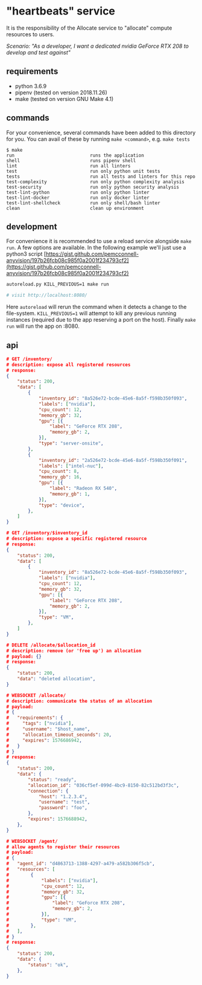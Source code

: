 # "heartbeats" service

It is the responsibility of the Allocate service to "allocate" compute resources to users.

*Scenario: "As a developer, I want a dedicated nvidia GeForce RTX 208 to develop and test against"*

## requirements

 - python 3.6.9
 - pipenv (tested on version 2018.11.26)
 - make (tested on version GNU Make 4.1)

## commands

For your convenience, several commands have been added to this directory for you. You can avail of these by running `make <command>`, e.g. `make tests`

```shell
$ make
run                            runs the application
shell                          runs pipenv shell
lint                           run all linters
test                           run only python unit tests
tests                          run all tests and linters for this repo
test-complexity                run only python complexity analysis
test-security                  run only python security analysis
test-lint-python               run only python linter
test-lint-docker               run only docker linter
test-lint-shellcheck           run only shell/bash linter
clean                          clean up environment
```

development
-----------

For convenience it is recommended to use a reload service alongside `make run`. A few options are available. In the following example we'll just use a python3 script [https://gist.github.com/pemcconnell-anyvision/197b26fcb08c985f0a2001f234793cf2](https://gist.github.com/pemcconnell-anyvision/197b26fcb08c985f0a2001f234793cf2)

```sh
autoreload.py KILL_PREVIOUS=1 make run

# visit http://localhost:8080/
```

Here `autoreload` will rerun the command when it detects a change to the
file-system. `KILL_PREVIOUS=1` will attempt to kill any previous running
instances (required due to the app reserving a port on the host). Finally
`make run` will run the app on :8080.

## api

```json
# GET /inventory/
# description: expose all registered resources
# response:
{
    "status": 200,
    "data": [
        {
            "inventory_id": "8a526e72-bcde-45e6-8a5f-f598b350f093",
            "labels": ["nvidia"],
            "cpu_count": 12,
            "memory_gb": 32,
            "gpu": [{
                "label": "GeForce RTX 208",
                "memory_gb": 2,
            }],
            "type": "server-onsite",
        },
        {
            "inventory_id": "2a526e72-bcde-45e6-8a5f-f598b350f091",
            "labels": ["intel-nuc"],
            "cpu_count": 8,
            "memory_gb": 16,
            "gpu": [{
                "label": "Radeon RX 540",
                "memory_gb": 1,
            }],
            "type": "device",
        },
    ]
}

# GET /inventory/$inventory_id
# description: expose a specific registered resource
# response:
{
    "status": 200,
    "data": [
        {
            "inventory_id": "8a526e72-bcde-45e6-8a5f-f598b350f093",
            "labels": ["nvidia"],
            "cpu_count": 12,
            "memory_gb": 32,
            "gpu": [{
                "label": "GeForce RTX 208",
                "memory_gb": 2,
            }],
            "type": "VM",
        },
    ]
}

# DELETE /allocate/$allocation_id
# description: remove (or 'free up') an allocation
# payload: {}
# response:
{
    "status": 200,
    "data": "deleted allocation",
}

# WEBSOCKET /allocate/
# description: communicate the status of an allocation
# payload:
# {
#   "requirements": {
#     "tags": ["nvidia"],
#     "username": "$host_name",
#     "allocation_timeout_seconds": 20,
#     "expires": 1576686942,
#   }
# }
# response:
{
    "status": 200,
    "data": {
        "status": "ready",
        "allocation_id": "036cf5ef-099d-4bc9-8150-82c512bd3f3c",
        "connection": {
            "host": "1.2.3.4",
            "username": "test",
            "password": "foo",
        },
        "expires": 1576688942,
    },
}

# WEBSOCKET /agent/
# allow agents to register their resources
# payload:
# {
#   "agent_id": "d4863713-1388-4297-a479-a582b306f5cb",
#   "resources": [
#        {
#            "labels": ["nvidia"],
#            "cpu_count": 12,
#            "memory_gb": 32,
#            "gpu": [{
#                "label": "GeForce RTX 208",
#                "memory_gb": 2,
#            }],
#            "type": "VM",
#        },
#   ],
# }
# response:
{
    "status": 200,
    "data": {
        "status": "ok",
    },
}
```
